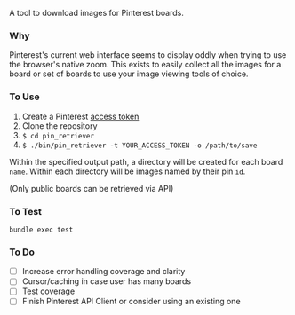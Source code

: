A tool to download images for Pinterest boards.

### Why
Pinterest's current web interface seems to display oddly when trying to use the browser's native zoom. This exists to easily collect all the images for a board or set of boards to use your image viewing tools of choice.

### To Use
1. Create a Pinterest [access token](https://developers.pinterest.com/tools/access_token/)
1. Clone the repository
1. `$ cd pin_retriever`
1. `$ ./bin/pin_retriever -t YOUR_ACCESS_TOKEN -o /path/to/save`

Within the specified output path, a directory will be created for each board `name`. Within each directory will be images named by their pin `id`.

(Only public boards can be retrieved via API)

### To Test
```
bundle exec test
```

### To Do
- [ ] Increase error handling coverage and clarity
- [ ] Cursor/caching in case user has many boards
- [ ] Test coverage
- [ ] Finish Pinterest API Client or consider using an existing one

